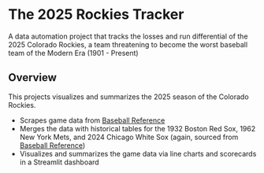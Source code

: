 # The 2025 Rockies Tracker
A data automation project that tracks the losses and run differential of the 2025 Colorado Rockies, a team threatening to become the worst baseball team of the Modern Era (1901 - Present)

## Overview
This projects visualizes and summarizes the 2025 season of the Colorado Rockies.

- Scrapes game data from [Baseball Reference](https://www.baseball-reference.com/)
- Merges the data with historical tables for the 1932 Boston Red Sox, 1962 New York Mets, and 2024 Chicago White Sox (again, sourced from [Baseball Reference](https://www.baseball-reference.com/))
- Visualizes and summarizes the game data via line charts and scorecards in a Streamlit dashboard
